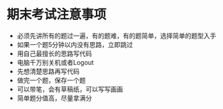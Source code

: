 # 期末考试注意事项
* 必须先讲所有的题过一遍，有的题难，有的题简单，选择简单的题型入手
* 如果一个题5分钟以内没有思路，立即跳过
* 用自己最擅长的思路写代码
* 电脑千万别关机或者Logout
* 先想清楚思路再写代码
* 做完一个题，保存一个题
* 可以带笔，会有草稿纸，可以写写画画
* 简单题分值高，尽量拿满分